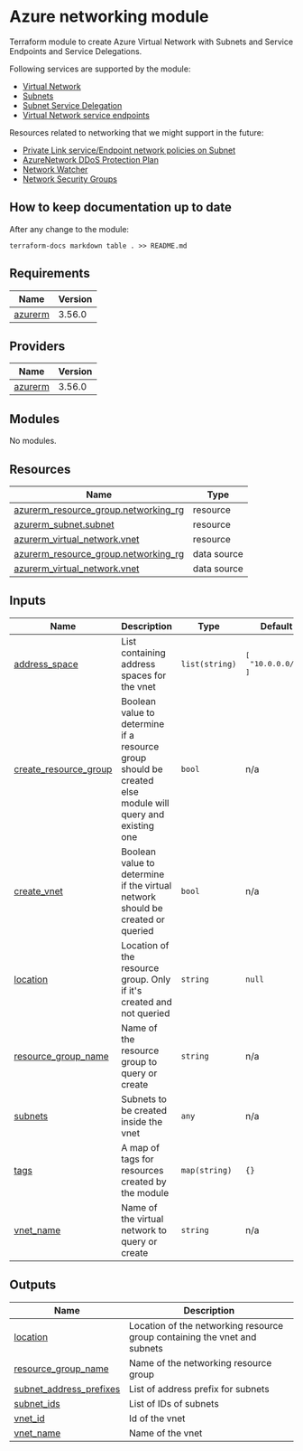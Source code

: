 # Azure networking module

Terraform module to create Azure Virtual Network with Subnets and Service Endpoints and Service Delegations.

Following services are supported by the module:


* [Virtual Network](https://www.terraform.io/docs/providers/azurerm/r/virtual_network.html)
* [Subnets](https://www.terraform.io/docs/providers/azurerm/r/subnet.html)
* [Subnet Service Delegation](https://www.terraform.io/docs/providers/azurerm/r/subnet.html#delegation)
* [Virtual Network service endpoints](https://www.terraform.io/docs/providers/azurerm/r/subnet.html#service_endpoints)

Resources related to networking that we might support in the future:

* [Private Link service/Endpoint network policies on Subnet](https://www.terraform.io/docs/providers/azurerm/r/subnet.html#enforce_private_link_endpoint_network_policies)
* [AzureNetwork DDoS Protection Plan](https://www.terraform.io/docs/providers/azurerm/r/network_ddos_protection_plan.html)
* [Network Watcher](https://www.terraform.io/docs/providers/azurerm/r/network_watcher.html)
* [Network Security Groups](https://www.terraform.io/docs/providers/azurerm/r/network_security_group.html)

## How to keep documentation up to date

After any change to the module:

```
terraform-docs markdown table . >> README.md
```

## Requirements

| Name | Version |
|------|---------|
| <a name="requirement_azurerm"></a> [azurerm](#requirement\_azurerm) | 3.56.0 |

## Providers

| Name | Version |
|------|---------|
| <a name="provider_azurerm"></a> [azurerm](#provider\_azurerm) | 3.56.0 |

## Modules

No modules.

## Resources

| Name | Type |
|------|------|
| [azurerm_resource_group.networking_rg](https://registry.terraform.io/providers/hashicorp/azurerm/3.56.0/docs/resources/resource_group) | resource |
| [azurerm_subnet.subnet](https://registry.terraform.io/providers/hashicorp/azurerm/3.56.0/docs/resources/subnet) | resource |
| [azurerm_virtual_network.vnet](https://registry.terraform.io/providers/hashicorp/azurerm/3.56.0/docs/resources/virtual_network) | resource |
| [azurerm_resource_group.networking_rg](https://registry.terraform.io/providers/hashicorp/azurerm/3.56.0/docs/data-sources/resource_group) | data source |
| [azurerm_virtual_network.vnet](https://registry.terraform.io/providers/hashicorp/azurerm/3.56.0/docs/data-sources/virtual_network) | data source |

## Inputs

| Name | Description | Type | Default | Required |
|------|-------------|------|---------|:--------:|
| <a name="input_address_space"></a> [address\_space](#input\_address\_space) | List containing address spaces for the vnet | `list(string)` | <pre>[<br>  "10.0.0.0/16"<br>]</pre> | no |
| <a name="input_create_resource_group"></a> [create\_resource\_group](#input\_create\_resource\_group) | Boolean value to determine if a resource group should be created else module will query and existing one | `bool` | n/a | yes |
| <a name="input_create_vnet"></a> [create\_vnet](#input\_create\_vnet) | Boolean value to determine if the virtual network should be created or queried | `bool` | n/a | yes |
| <a name="input_location"></a> [location](#input\_location) | Location of the resource group. Only if it's created and not queried | `string` | `null` | no |
| <a name="input_resource_group_name"></a> [resource\_group\_name](#input\_resource\_group\_name) | Name of the resource group to query or create | `string` | n/a | yes |
| <a name="input_subnets"></a> [subnets](#input\_subnets) | Subnets to be created inside the vnet | `any` | n/a | yes |
| <a name="input_tags"></a> [tags](#input\_tags) | A map of tags for resources created by the module | `map(string)` | `{}` | no |
| <a name="input_vnet_name"></a> [vnet\_name](#input\_vnet\_name) | Name of the virtual network to query or create | `string` | n/a | yes |

## Outputs

| Name | Description |
|------|-------------|
| <a name="output_location"></a> [location](#output\_location) | Location of the networking resource group containing the vnet and subnets |
| <a name="output_resource_group_name"></a> [resource\_group\_name](#output\_resource\_group\_name) | Name of the networking resource group |
| <a name="output_subnet_address_prefixes"></a> [subnet\_address\_prefixes](#output\_subnet\_address\_prefixes) | List of address prefix for subnets |
| <a name="output_subnet_ids"></a> [subnet\_ids](#output\_subnet\_ids) | List of IDs of subnets |
| <a name="output_vnet_id"></a> [vnet\_id](#output\_vnet\_id) | Id of the vnet |
| <a name="output_vnet_name"></a> [vnet\_name](#output\_vnet\_name) | Name of the vnet |
